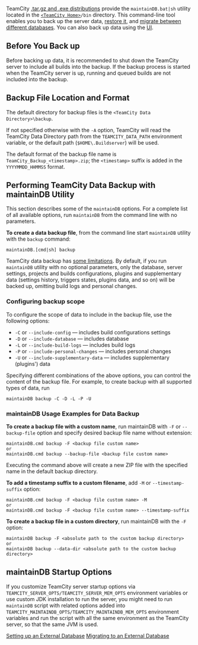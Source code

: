[//]: # (title: Creating Backup via maintainDB command-line tool)
[//]: # (auxiliary-id: Creating Backup via maintainDB command-line tool)

TeamCity [.tar.gz and .exe distributions](install-and-start-teamcity-server.md) provide the `maintainDB.bat|sh` utility located in the [`<TeamCity Home>`](teamcity-home-directory.md)`/bin` directory. This command-line tool enables you to back up the server data, [restore it](restoring-teamcity-data-from-backup.md), and [migrate between different databases](migrating-to-external-database.md). You can also back up data using the [UI](creating-backup-from-teamcity-web-ui.md).

## Before You Back up

Before backing up data, it is recommended to shut down the TeamCity server to include all builds into the backup. If the backup process is started when the TeamCity server is up, running and queued builds are not included into the backup.

## Backup File Location and Format

The default directory for backup files is the `<TeamCity Data Directory>\backup`.

<note>

If not specified otherwise with the `-A` option, TeamCity will read the TeamCity Data Directory path from the `TEAMCITY_DATA_PATH` environment variable, or the default path (`$HOME\.Buildserver`) will be used.
</note>

The default format of the backup file name is `TeamCity_Backup_<timestamp>.zip`; the `<timestamp>` suffix is added in the `YYYYMMDD_HHMMSS` format.

## Performing TeamCity Data Backup with maintainDB Utility

This section describes some of the `maintainDB` options. For a complete list of all available options, run `maintainDB` from the command line with no parameters.

__To create a data backup file__, from the command line start `maintainDB` utility with the `backup` command:

```
maintainDB.[cmd|sh] backup
```

TeamCity data backup has [some limitations](teamcity-data-backup.md#Backing+up+Data). By default, if you run `maintainDB` utility with no optional parameters, only the database, server settings, projects and builds configurations, plugins and supplementary data (settings history, triggers states, plugins data, and so on) will be backed up, omitting build logs and personal changes.

### Configuring backup scope

To configure the scope of data to include in the backup file, use the following options:
* `-C` or `--include-config` — includes build configurations settings
* `-D` or `--include-database` — includes database
* `-L` or `--include-build-logs` — includes build logs
* `-P` or `--include-personal-changes` — includes personal changes
* `-U` or `--include-supplementary-data` — includes supplementary (plugins') data

Specifying different combinations of the above options, you can control the content of the backup file. For example, to create backup with all supported types of data, run

```
maintainDB backup -C -D -L -P -U
```

<!--[//]: # (Internal note. Do not delete. "Creating Backup via maintainDB command-line toold102e196.txt")-->  

### maintainDB Usage Examples for Data Backup

__To create a backup file with a custom name__, run maintainDB with `-F` or `--backup-file` option and specify desired backup file name without extension:

```
maintainDB.cmd backup -F <backup file custom name>
or
maintainDB.cmd backup --backup-file <backup file custom name>

```

Executing the command above will create a new ZIP file with the specified name in the default backup directory.

__To add a timestamp suffix to a custom filename__, add `-M` or `--timestamp-suffix` option:

```
maintainDB.cmd backup -F <backup file custom name> -M
or
maintainDB.cmd backup -F <backup file custom name> --timestamp-suffix

```

__To create a backup file in a custom directory__, run maintainDB with the `-F` option:

```
maintainDB backup -F <absolute path to the custom backup directory>
or
maintainDB backup --data-dir <absolute path to the custom backup directory>
```

## maintainDB Startup Options

If you customize TeamCity server startup options via `TEAMCITY_SERVER_OPTS/TEAMCITY_SERVER_MEM_OPTS` environment variables or use custom JDK installation to run the server, you might need to run `maintainDB` script with related options added into `TEAMCITY_MAINTAINDB_OPTS/TEAMCITY_MAINTAINDB_MEM_OPTS` environment variables and run the script with all the same environment as the TeamCity server, so that the same JVM is used.
 
 <seealso>
        <category ref="installation">
            <a href="set-up-external-database.md">Setting up an External Database</a>
            <a href="migrating-to-external-database.md">Migrating to an External Database</a>
        </category>
</seealso>

